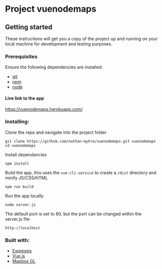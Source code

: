 # Project vuenodemaps


## Getting started
These instructions will get you a copy of the project up and running on your local machine for development and testing purposes.

### Prerequisites
Ensure the following dependencies are installed:
* [git](https://www.atlassian.com/git/tutorials/install-git)
* [npm](https://www.npmjs.com/get-npm)
* [node](https://nodejs.org/)

#### Live link to the app
https://vuenodemaps.herokuapp.com/

### Installing: 

Clone the repo and navigate into the project folder
```
git clone https://github.com/nathan-myhre/vuenodemaps.git vuenodemaps
cd vuenodemaps
```

Install dependancies
```
npm install
```

Build the app, this uses the `vue-cli-service` to create a `/dist` directory and minify JS/CSS/HTML
```
npm run build
```

Run the app locally
```
node server.js
```

The default port is set to 80, but the port can be changed within the server.js file
```
http://localhost
```

### Built with:
* [Expressjs](http://expressjs.com/)
* [Vue.js](https://vuejs.org/)
* [Mapbox GL](https://docs.mapbox.com/mapbox-gl-js/api/)
